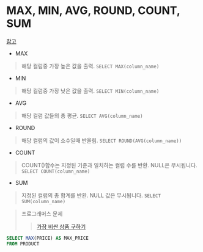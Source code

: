 # MAX, MIN, AVG, ROUND, COUNT, SUM

[참고](https://www.w3schools.com/sql/sql_min_max.asp)

- MAX 
> 해당 컬럼중 가장 높은 값을 출력.
> `SELECT MAX(column_name)`

- MIN
> 해당 컬럼중 가장 낮은 값을 출력.
> `SELECT MIN(column_name)`

- AVG
> 해당 컬럼 값들의 총 평균.
> `SELECT AVG(column_name)`

- ROUND
> 해당 컬럼의 값이 소수일때 반올림.
> `SELECT ROUND(AVG(column_name))`

- COUNT
> COUNT()함수는 지정된 기준과 일치하는 컬럼 수를 반환.
> NULL은 무시됩니다.
> `SELECT COUNT(column_name)`

- SUM
> 지정된 컬럼의 총 합계를 반환.
> NULL 값은 무시됩니다.
> `SELECT SUM(column_name)`

> 프로그래머스 문제
>> [가장 비싼 상품 구하기](https://school.programmers.co.kr/learn/courses/30/lessons/131697)
```SQL
SELECT MAX(PRICE) AS MAX_PRICE
FROM PRODUCT 
```